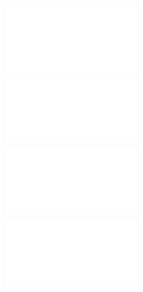 ![@](steps/prompt.a4b9f5ec.md)

![@](steps/file.1cc355a5.md)

![@](steps/file.e9009829.md)

![@](steps/response.1650de7c.md)